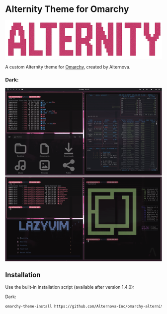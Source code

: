 
# Alternity Theme for Omarchy

![Omarchy Alternity](./assets/title.png)

A custom Alternity theme for [Omarchy](https://omarchy.org/), created by Alternova.

### Dark:

![Omarchy Alternity Screenshot](./assets/screen1.png)
![Omarchy Alternity Screenshot 2](./assets/screen2.png)

## Installation

Use the built-in installation script (available after version 1.4.0):

Dark:
```bash
omarchy-theme-install https://github.com/Alternova-Inc/omarchy-alternity-theme
